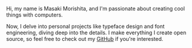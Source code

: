 Hi, my name is Masaki Morishita, and I'm passionate about creating cool things with computers.

Now, I delve into personal projects like typeface design and font engineering, diving deep into the details. I make everything I create open source, so feel free to check out my [GitHub](https://github.com/matype) if you're interested.
